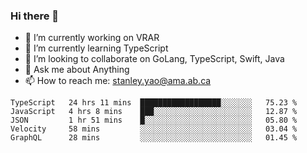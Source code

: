 ### Hi there 👋

- 🔭 I’m currently working on VRAR
- 🌱 I’m currently learning TypeScript
- 👯 I’m looking to collaborate on GoLang, TypeScript, Swift, Java
- 💬 Ask me about Anything
- 📫 How to reach me: stanley.yao@ama.ab.ca


<!--START_SECTION:waka-->
```text
TypeScript   24 hrs 11 mins  ██████████████████░░░░░░░   75.23 % 
JavaScript   4 hrs 8 mins    ███░░░░░░░░░░░░░░░░░░░░░░   12.87 % 
JSON         1 hr 51 mins    █░░░░░░░░░░░░░░░░░░░░░░░░   05.80 % 
Velocity     58 mins         ░░░░░░░░░░░░░░░░░░░░░░░░░   03.04 % 
GraphQL      28 mins         ░░░░░░░░░░░░░░░░░░░░░░░░░   01.45 %
```
<!--END_SECTION:waka-->
